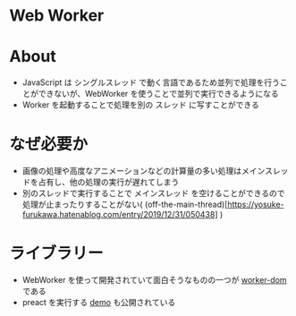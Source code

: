 # Web Worker

# About
- JavaScript は シングルスレッド で動く言語であるため並列で処理を行うことができないが、WebWorker を使うことで並列で実行できるようになる
- Worker を起動することで処理を別の スレッド に写すことができる

# なぜ必要か
- 画像の処理や高度なアニメーションなどの計算量の多い処理はメインスレッドを占有し、他の処理の実行が遅れてしまう
- 別のスレッドで実行することで メインスレッド を空けることができるので処理が止まったりすることがない( (off-the-main-thread)[https://yosuke-furukawa.hatenablog.com/entry/2019/12/31/050438] )

# ライブラリー
- WebWorker を使って開発されていて面白そうなものの一つが [worker-dom](https://github.com/ampproject/worker-dom)である
- preact を実行する [demo](https://github.com/ampproject/worker-dom/tree/master/demo/preact-todomvc) も公開されている 
